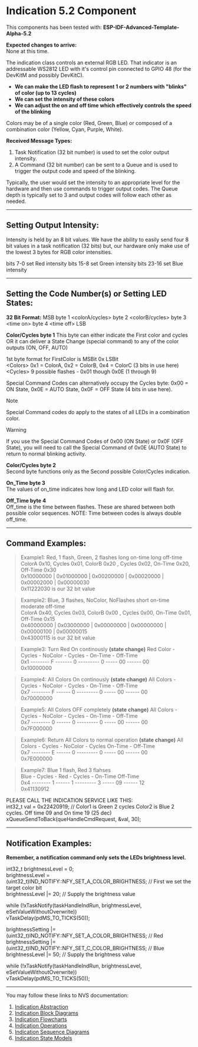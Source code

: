 # Indication 5.2 Component

This components has been tested with: **ESP-IDF-Advanced-Template-Alpha-5.2**  

**Expected changes to arrive:**   
None at this time.

The indication class controls an external RGB LED.  That indicator is an addressable WS2812 LED with it's control pin connected to GPIO 48 (for the DevKitM and possibly DevKitC).

* **We can make the LED flash to represent 1 or 2 numbers with "blinks" of color (up to 13 cycles)**  
* **We can set the intensity of these colors**  
* **We can adjust the on and off time which effectively controls the speed of the blinking**  

Colors may be of a single color (Red, Green, Blue) or composed of a combination color (Yellow, Cyan, Purple, White).

**Received Message Types:**

1) Task Notification (32 bit number) is used to set the color output intensity.  
2) A Command (32 bit number) can be sent to a Queue and is used to trigger the output code and speed of the blinking.  

Typically, the user would set the intensity to an appropriate level for the hardware and then use commands to trigger output codes.  The Queue depth is typically set to 3 and output codes will follow each other as needed.
___  
## Setting Output Intensity:  
Intensity is held by an 8 bit values.  We have the ability to easily send four 8 bit values in a task notification (32 bits) but, our hardware only make use of the lowest 3 bytes for RGB color intensities.

bits  7-0  set Red   intensity
bits 15-8  set Green intensity
bits 23-16 set Blue  intensity
___  
## Setting the Code Number(s) or Setting LED States:  

**32 Bit Format:**
MSB byte 1 \<colorA/cycles\>  byte 2 \<colorB/cycles\>  byte 3 \<time on\>  byte 4 \<time off\> LSB

**Color/Cycles byte 1**
This byte can either indicate the First color and cycles OR it can deliver a State Change (special command) to any of the color outputs (ON, OFF, AUTO)

1st byte format for FirstColor is   MSBit  0x<Colors><Cycles>  LSBit  
\<Colors\>   0x1 = ColorA, 0x2 = ColorB, 0x4 = ColorC (3 bits in use here)  
\<Cycles\>   9 possible flashes - 0x01 though 0x0E (1 through 9) 

Special Command Codes can alternatively occupy the Cycles byte: 0x00 = ON State, 0x0E = AUTO State, 0x0F = OFF State (4 bits in use here).

> [!NOTE]  
>Special Command codes do apply to the states of all LEDs in a combination color.  

> [!WARNING]  
>If you use the Special Command Codes of 0x00 (ON State) or 0x0F (OFF State), you will need to call the Special Command of 0x0E (AUTO State) to return to normal blinking activity.  

**Color/Cycles byte 2**  
Second byte functions only as the Second possible Color/Cycles indication.  

**On_Time byte 3**  
The values of on_time indicates how long and LED color will flash for.

**Off_Time byte 4**  
 Off_time is the time between flashes.  These are shared between both possible color sequences.  NOTE:  Time between codes is always double off_time.
___  
## Command Examples: 

>Example1: Red, 1 flash, Green, 2 flashes long on-time long off-time  
>ColorA 0x10, Cycles 0x01, ColorB 0x20 , Cycles 0x02, On-Time 0x20, Off-Time 0x30  
>0x10000000 | 0x01000000 | 0x00200000 | 0x00020000 | 0x00002000 | 0x00000030  
>0x11222030 is our 32 bit value

>Example2: Blue, 3 flashes, NoColor, NoFlashes  short on-time moderate off-time  
>ColorA 0x40, Cycles 0x03, ColorB 0x00 , Cycles 0x00, On-Time 0x01, Off-Time 0x15  
>0x40000000 | 0x03000000 | 0x00000000 | 0x00000000 | 0x00000100 | 0x00000015  
>0x43000115 is our 32 bit value

>Example3: Turn Red On continously  **(state change)**
>Red Color - Cycles - NoColor - Cycles - On-Time - Off-Time  
>0x1 -------- F ------- 0 --------- 0 ----- 00 ------ 00  
>0x10000000 

>Example4: All Colors On continously  **(state change)**
>All Colors - Cycles - NoColor - Cycles - On-Time - Off-Time  
>0x7 -------- F ------ 0 --------- 0 ----- 00 ------ 00  
>0x70000000 

>Example5: All Colors OFF completely  **(state change)**
>All Colors - Cycles - NoColor - Cycles - On-Time - Off-Time  
>0x7 -------- 0 ------ 0 --------- 0 ----- 00 ------ 00  
>0x7F000000  

>Example6: Return All Colors to normal operation  **(state change)**
>All Colors - Cycles - NoColor - Cycles On-Time - Off-Time  
>0x7 -------- E ------ 0 --------- 0 ----- 00 ------ 00  
>0x7E000000  

>Example7: Blue 1 flash, Red 3 flahses  
>Blue - Cycles - Red - Cycles - On-Time  Off-Time  
>0x4 -------- 1 ------ 1 --------- 3 ----- 09 ------ 12  
>0x41130912  

PLEASE CALL THE INDICATION SERVICE LIKE THIS:  
int32_t val = 0x22420919; // Color1 is Green 2 cycles Color2 is Blue 2 cycles. Off time 09 and On time 19 (25 dec)  
xQueueSendToBack(queHandleCmdRequest, &val, 30);  
___  
## Notification Examples: 

**Remember, a notification command only sets the LEDs brightness level.**  

int32_t brightnessLevel = 0;  
brightnessLevel = (uint32_t)IND_NOTIFY::NFY_SET_A_COLOR_BRIGHTNESS; // First we set the target color bit  
brightnessLevel |= 20;                                          // Supply the brightness value  

while (!xTaskNotify(taskHandleIndRun, brightnessLevel, eSetValueWithoutOverwrite))  
     vTaskDelay(pdMS_TO_TICKS(50));  

brightnessSetting |= (uint32_t)IND_NOTIFY::NFY_SET_A_COLOR_BRIGHTNESS; // Red
brightnessSetting |= (uint32_t)IND_NOTIFY::NFY_SET_C_COLOR_BRIGHTNESS; // Blue
brightnessLevel |= 50;                                             // Supply the brightness value  

while (!xTaskNotify(taskHandleIndRun, brightnessLevel, eSetValueWithoutOverwrite))  
     vTaskDelay(pdMS_TO_TICKS(50));
___  
You may follow these links to NVS documentation:
1) [Indication Abstraction](./src/indication/docs/ind_abstractions.md)
2) [Indication Block Diagrams](./src/indication/docs/ind_blocks.md)
3) [Indication Flowcharts](./src/indication/docs/ind_flowcharts.md)
4) [Indication Operations](./src/indication/docs/ind_operations.md)
5) [Indication Sequence Diagrams](./src/indication/docs/ind_sequences.md)
6) [Indication State Models](./src/indication/docs/ind_state_models.md)